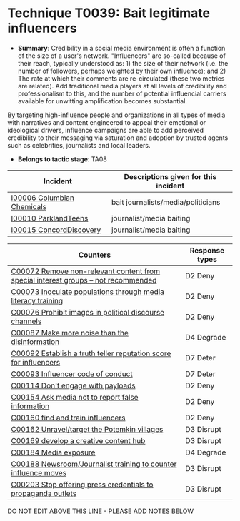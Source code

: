# Technique T0039: Bait legitimate influencers

* **Summary**: Credibility in a social media environment is often a function of the size of a user's network. "Influencers" are so-called because of their reach, typically understood as: 1) the size of their network (i.e. the number of followers, perhaps weighted by their own influence); and 2) The rate at which their comments are re-circulated (these two metrics are related). Add traditional media players at all levels of credibility and professionalism to this, and the number of potential influencial carriers available for unwitting amplification becomes substantial.

By targeting high-influence people and organizations in all types of media with narratives and content engineered to appeal their emotional or ideological drivers, influence campaigns are able to add perceived credibility to their messaging via saturation and adoption by trusted agents such as celebrities, journalists and local leaders.

* **Belongs to tactic stage**: TA08


| Incident | Descriptions given for this incident |
| -------- | -------------------- |
| [I00006 Columbian Chemicals](../incidents/I00006.md) | bait journalists/media/politicians |
| [I00010 ParklandTeens](../incidents/I00010.md) | journalist/media baiting |
| [I00015 ConcordDiscovery](../incidents/I00015.md) | journalist/media baiting |



| Counters | Response types |
| -------- | -------------- |
| [C00072 Remove non-relevant content from special interest groups – not recommended](../counters/C00072.md) | D2 Deny |
| [C00073 Inoculate populations through media literacy training](../counters/C00073.md) | D2 Deny |
| [C00076 Prohibit images in political discourse channels](../counters/C00076.md) | D2 Deny |
| [C00087 Make more noise than the disinformation](../counters/C00087.md) | D4 Degrade |
| [C00092 Establish a truth teller reputation score for influencers](../counters/C00092.md) | D7 Deter |
| [C00093 Influencer code of conduct](../counters/C00093.md) | D7 Deter |
| [C00114 Don't engage with payloads](../counters/C00114.md) | D2 Deny |
| [C00154 Ask media not to report false information](../counters/C00154.md) | D2 Deny |
| [C00160 find and train influencers](../counters/C00160.md) | D2 Deny |
| [C00162 Unravel/target the Potemkin villages](../counters/C00162.md) | D3 Disrupt |
| [C00169 develop a creative content hub](../counters/C00169.md) | D3 Disrupt |
| [C00184 Media exposure](../counters/C00184.md) | D4 Degrade |
| [C00188 Newsroom/Journalist training to counter influence moves](../counters/C00188.md) | D3 Disrupt |
| [C00203 Stop offering press credentials to propaganda outlets](../counters/C00203.md) | D3 Disrupt |


DO NOT EDIT ABOVE THIS LINE - PLEASE ADD NOTES BELOW